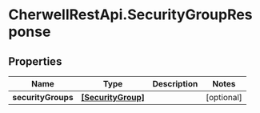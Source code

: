 # CherwellRestApi.SecurityGroupResponse

## Properties
Name | Type | Description | Notes
------------ | ------------- | ------------- | -------------
**securityGroups** | [**[SecurityGroup]**](SecurityGroup.md) |  | [optional] 


